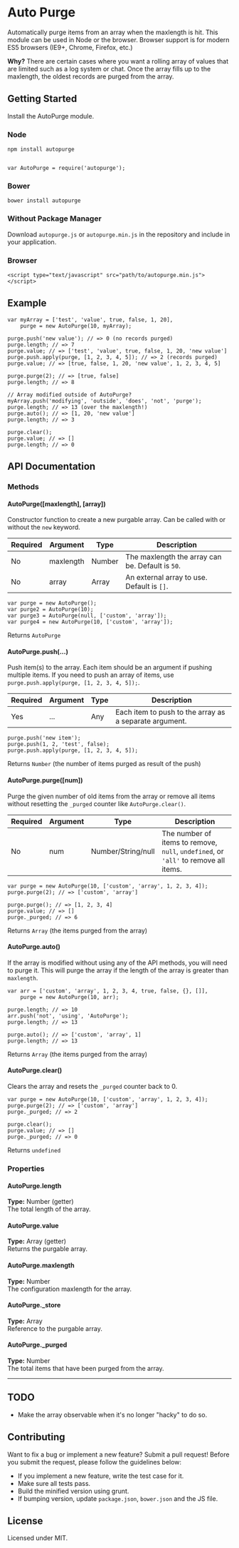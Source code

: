 # Auto Purge
Automatically purge items from an array when the maxlength is hit. This module can be used in Node or the browser. Browser support is for modern ES5 browsers (IE9+, Chrome, Firefox, etc.)

**Why?** There are certain cases where you want a rolling array of values that are limited such as a log system or chat. Once the array fills up to the maxlength, the oldest records are purged from the array.

## Getting Started
Install the AutoPurge module.

### Node

    npm install autopurge


    var AutoPurge = require('autopurge');


### Bower

    bower install autopurge

### Without Package Manager
Download `autopurge.js` or `autopurge.min.js` in the repository and include in your application.

### Browser

    <script type="text/javascript" src="path/to/autopurge.min.js"></script>


## Example
    
    var myArray = ['test', 'value', true, false, 1, 20],
        purge = new AutoPurge(10, myArray);
    
    purge.push('new value'); // => 0 (no records purged)
    purge.length; // => 7
    purge.value; // => ['test', 'value', true, false, 1, 20, 'new value']
    purge.push.apply(purge, [1, 2, 3, 4, 5]); // => 2 (records purged)
    purge.value; // => [true, false, 1, 20, 'new value', 1, 2, 3, 4, 5]
    
    purge.purge(2); // => [true, false]
    purge.length; // => 8
    
    // Array modified outside of AutoPurge?
    myArray.push('modifying', 'outside', 'does', 'not', 'purge');
    purge.length; // => 13 (over the maxlength!)
    purge.auto(); // => [1, 20, 'new value']
    purge.length; // => 3
    
    purge.clear();
    purge.value; // => []
    purge.length; // => 0

## API Documentation

### Methods
#### AutoPurge([maxlength], [array])
Constructor function to create a new purgable array. Can be called with or without the `new` keyword.

Required | Argument      | Type      | Description
-------- | ------------- | --------- | ------------
No       | maxlength     | Number    | The maxlength the array can be. Default is `50`.
No       | array         | Array     | An external array to use. Default is `[]`.

    var purge = new AutoPurge();
    var purge2 = AutoPurge(10);
    var purge3 = AutoPurge(null, ['custom', 'array']);
    var purge4 = new AutoPurge(10, ['custom', 'array']);

Returns `AutoPurge`

#### AutoPurge.push(...)
Push item(s) to the array. Each item should be an argument if pushing multiple items. If you need to push an array of items, use `purge.push.apply(purge, [1, 2, 3, 4, 5]);`.

Required | Argument      | Type      | Description
-------- | ------------- | --------- | ------------
Yes      | ...           | Any       | Each item to push to the array as a separate argument.

    purge.push('new item');
    purge.push(1, 2, 'test', false);
    purge.push.apply(purge, [1, 2, 3, 4, 5]);

Returns `Number` (the number of items purged as result of the push)

#### AutoPurge.purge([num])
Purge the given number of old items from the array or remove all items without resetting the `_purged` counter like `AutoPurge.clear()`.

Required | Argument      | Type               | Description
-------- | ------------- | ------------------ | ------------
No       | num           | Number/String/null | The number of items to remove, `null`, `undefined`, or `'all'` to remove all items.

    var purge = new AutoPurge(10, ['custom', 'array', 1, 2, 3, 4]);
    purge.purge(2); // => ['custom', 'array']
    
    purge.purge(); // => [1, 2, 3, 4]
    purge.value; // => []
    purge._purged; // => 6

Returns `Array` (the items purged from the array)

#### AutoPurge.auto()
If the array is modified without using any of the API methods, you will need to purge it. This will purge the array if the length of the array is greater than `maxlength`.

    var arr = ['custom', 'array', 1, 2, 3, 4, true, false, {}, []],
        purge = new AutoPurge(10, arr);
    
    purge.length; // => 10
    arr.push('not', 'using', 'AutoPurge');
    purge.length; // => 13
    
    purge.auto(); // => ['custom', 'array', 1]
    purge.length; // => 13

Returns `Array` (the items purged from the array)

#### AutoPurge.clear()
Clears the array and resets the `_purged` counter back to 0.

    var purge = new AutoPurge(10, ['custom', 'array', 1, 2, 3, 4]);
    purge.purge(2); // => ['custom', 'array']
    purge._purged; // => 2
    
    purge.clear();
    purge.value; // => []
    purge._purged; // => 0

Returns `undefined`

### Properties
#### AutoPurge.length
**Type:** Number (getter)<br>
The total length of the array.

#### AutoPurge.value
**Type:** Array (getter)<br>
Returns the purgable array.

#### AutoPurge.maxlength
**Type:** Number<br>
The configuration maxlength for the array.

#### AutoPurge._store
**Type:** Array<br>
Reference to the purgable array.

#### AutoPurge._purged
**Type:** Number<br>
The total items that have been purged from the array.

---

## TODO

* Make the array observable when it's no longer "hacky" to do so.

## Contributing
Want to fix a bug or implement a new feature? Submit a pull request! Before you submit the request, please follow the guidelines below:

* If you implement a new feature, write the test case for it.
* Make sure all tests pass.
* Build the minified version using grunt.
* If bumping version, update `package.json`, `bower.json` and the JS file.

## License
Licensed under MIT.
